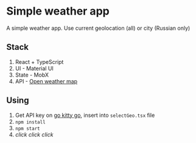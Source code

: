 # Simple weather app
A simple weather app. Use current geolocation (all) or city (Russian only)
## Stack
1. React + TypeScript
2. UI - Material UI
3. State - MobX
4. API - [Open weather map](https://openweathermap.org/)
## Using
1. Get API key on [go kitty go](https://home.openweathermap.org/api_keys), insert into ```selectGeo.tsx``` file 
2. ```npm install```
3. ```npm start```
4. _click click click_
